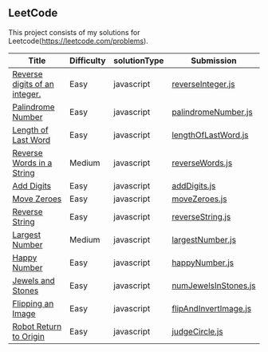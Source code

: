 ## LeetCode
This project consists of my solutions for Leetcode(https://leetcode.com/problems).


|  Title |  Difficulty	 | solutionType | Submission |
| ------------ | ------------ | ------------ |------------|
| [Reverse digits of an integer.](https://leetcode.com/problems/reverse-integer/description/ "Reverse digits of an integer.")  | Easy  | javascript |[ reverseInteger.js](https://github.com/quefangfang/leetcode/blob/master/reverseInteger.js " reverseInteger.js")|
| [Palindrome Number](https://leetcode.com/problems/palindrome-number/description/ "Palindrome Number")| Easy  |javascript|[palindromeNumber.js](https://github.com/quefangfang/leetcode/blob/master/palindromeNumber.js "palindromeNumber.js")|
|  [Length of Last Word](https://leetcode.com/problems/length-of-last-word/description/) | Easy| javascript |[lengthOfLastWord.js](https://github.com/quefangfang/leetcode/blob/master/lengthOfLastWord.js)|
| [Reverse Words in a String](https://leetcode.com/problems/reverse-words-in-a-string/description/) | Medium |javascript| [reverseWords.js](https://github.com/quefangfang/leetcode/blob/master/reverseWords.js) |
|  [Add Digits](https://leetcode.com/problems/add-digits/description/) |  Easy |javascript| [addDigits.js](https://github.com/quefangfang/leetcode/blob/master/addDigits.js) |
| [Move Zeroes](https://leetcode.com/problems/move-zeroes/description/) |  Easy  |javascript|  [moveZeroes.js](https://github.com/quefangfang/leetcode/blob/master/moveZeroes.js) |
| [Reverse String](https://leetcode.com/problems/reverse-string/description/) |Easy  |javascript|  [reverseString.js](https://github.com/quefangfang/leetcode/blob/master/reverseString.js) |
|[Largest Number](https://leetcode.com/problems/largest-number/description/)  |Medium | javascript| [largestNumber.js](https://github.com/quefangfang/leetcode/blob/master/largestNumber.js)|
|[Happy Number](https://leetcode.com/problems/happy-number/description/) |  Easy  | javascript | [happyNumber.js](https://github.com/quefangfang/leetcode/blob/master/happyNumber.js)  |
|[Jewels and Stones](https://leetcode.com/problems/jewels-and-stones/) |  Easy  | javascript | [numJewelsInStones.js](https://github.com/quefangfang/leetcode/blob/master/numJewelsInStones.js) |
|[Flipping an Image](https://leetcode.com/problems/flipping-an-image/) |  Easy  | javascript | [flipAndInvertImage.js](https://github.com/quefangfang/leetcode/blob/master/flipAndInvertImage.js) |
|[Robot Return to Origin](https://leetcode.com/problems/robot-return-to-origin/) |  Easy  | javascript | [judgeCircle.js](https://github.com/quefangfang/leetcode/blob/master/judgeCircle.js) |

